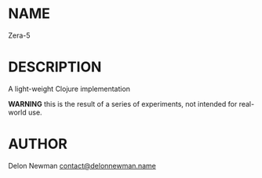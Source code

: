 NAME
====

Zera-5

DESCRIPTION
===========

A light-weight Clojure implementation

**WARNING** this is the result of a series of experiments, not intended for real-world use.

AUTHOR
======

Delon Newman <contact@delonnewman.name>

